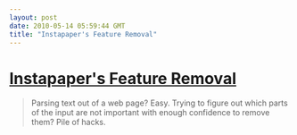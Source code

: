 ```yaml
---
layout: post
date: 2010-05-14 05:59:44 GMT
title: "Instapaper's Feature Removal"
---
```

# [Instapaper's Feature Removal](http://www.marco.org/595644480)

> Parsing text out of a web page? Easy. Trying to figure out which parts of the input are not important with enough confidence to remove them? Pile of hacks.